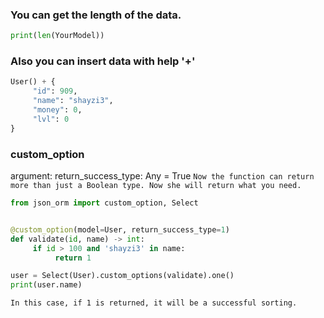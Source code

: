 ### You can get the length of the data.

```python
print(len(YourModel))
```

### Also you can insert data with help '+'

```python
User() + {
     "id": 909,
     "name": "shayzi3",
     "money": 0,
     "lvl": 0
}
```

### custom_option

argument: return_success_type: Any = True
`Now the function can return more than just a Boolean type. Now she will return what you need.`


```python
from json_orm import custom_option, Select


@custom_option(model=User, return_success_type=1)
def validate(id, name) -> int:
     if id > 100 and 'shayzi3' in name:
          return 1

user = Select(User).custom_options(validate).one()
print(user.name)
```
`In this case, if 1 is returned, it will be a successful sorting.`
